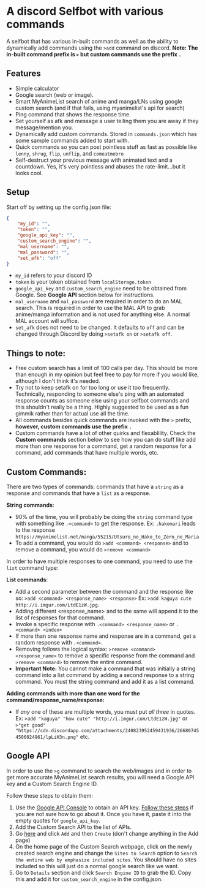 # A discord Selfbot with various commands

A selfbot that has various in-built commands as well as the ability to dynamically add commands using the ``>add`` command on discord. **Note: The in-built command prefix is ``>`` but custom commands use the prefix ``.``**

## Features

- Simple calculator
- Google search (web or image).
- Smart MyAnimeList search of anime and manga/LNs using google custom search (and if that fails, using myanimelist's api for search)
- Ping command that shows the response time.
- Set yourself as afk and message a user telling them you are away if they message/mention you.
- Dynamically add custom commands. Stored in ``commands.json`` which has some sample commands added to start with.
- Quick commands so you can post pointless stuff as fast as possible like ``lenny``, ``shrug``, ``flip``, ``unflip``, and ``comeatmebro``
- Self-destruct your previous message with animated text and a countdown. Yes, it's very pointless and abuses the rate-limit...but it looks cool.

## Setup

Start off by setting up the config.json file:

```json
{
	"my_id": "",
	"token": "",
	"google_api_key": "",
    "custom_search_engine": "",
	"mal_username": "",
    "mal_password": "",
	"set_afk": "off"
}
```

- ``my_id`` refers to your discord ID
- ``token`` is your token obtained from ``localStorage.token``
- ``google_api_key`` and ``custom_search_engine`` need to be obtained from Google. See **Google API** section below for instructions.
- ``mal_username`` and ``mal_password`` are required in order to do an MAL search. This is required in order to use the MAL API to grab anime/manga information and is not used for anything else. A normal MAL account will suffice.
- ``set_afk`` does not need to be changed. It defaults to ``off`` and can be changed through Discord by doing ``>setafk on`` or ``>setafk off``.

## Things to note:
- Free custom search has a limit of 100 calls per day. This should be more than enough in my opinion but feel free to pay for more if you would like, although I don't think it's needed.
- Try not to keep setafk on for too long or use it too frequently. Technically, responding to someone else's ping with an automated response counts as someone else using your selfbot commands and this shouldn't really be a thing. Highly suggested to be used as a fun gimmik rather than for actual use all the time.
- All commands besides quick commands are invoked with the ``>`` prefix, **however, custom commands use the prefix ``.``**
- Custom commands have a lot of other quirks and flexablility. Check the **Custom commands** section below to see how you can do stuff like add more than one response for a command, get a random response for a command, add commands that have multiple words, etc.

## Custom Commands:
There are two types of commands: commands that have a ``string`` as a response and commands that have a ``list`` as a response.

**String commands**:
- 90% of the time, you will probably be doing the ``string`` command type with something like ``.<command>`` to get the response. Ex: ``.hakomari`` leads to the response ``https://myanimelist.net/manga/55215/Utsuro_no_Hako_to_Zero_no_Maria``
- To add a command, you would do ``>add <command> <response>`` and to remove a command, you would do ``>remove <command>``

In order to have multiple responses to one command, you need to use the ``list`` command type:

**List commands**:
- Add a second parameter between the command and the response like so: ``>add <command> <response_name> <response>`` Ex: ``>add kaguya cute http://i.imgur.com/LtdE1zW.jpg``.
- Adding different <response_name> and <response> to the same <command> will append it to the list of responses for that command.
- Invoke a specific response with ``.<command> <response_name>`` or ``.<command> <index>``
- If more than one response name and response are in a command, get a random response with ``.<command>``.
- Removing follows the logical syntax: ``>remove <command> <response_name>`` to remove a specific response from the command and ``>remove <command>`` to remove the entire command.
- **Important Note:** You cannot make a command that was initially a string command into a list command by adding a second response to a string command. You must the string command and add it as a list command.

**Adding commands with more than one word for the command/response_name/response:**
- If *any* one of these are multiple words, you must put *all three* in quotes. Ex: ``>add "kaguya" "how cute" "http://i.imgur.com/LtdE1zW.jpg"`` or ``>"get good" "https://cdn.discordapp.com/attachments/240823952459431936/266807454506024961/lpLiH3n.png"`` etc.


## Google API

In order to use the ``>g`` command to search the web/images and in order to get more accurate MyAnimeList search results, you will need a Google API key and a Custom Search Engine ID.

Follow these steps to obtain them:

1. Use the [Google API Console](https://console.developers.google.com/) to obtain an API key. [Follow these steps](https://developers.google.com/maps/documentation/android-api/signup) if you are not sure how to go about it. Once you have it, paste it into the empty quotes for ``google_api_key``.
2. Add the Custom Search API to the list of APIs.
3. Go [here](https://cse.google.com/cse/all) and click ``Add`` and then ``Create`` (don't change anything in the Add page)
4. On the home page of the Custom Search webpage, click on the newly created search engine and change the ``Sites to Search`` option to ``Search the entire web by emphasize included sites``. You should have no sites included so this will just do a normal google search like we want.
5. Go to ``Details`` section and click ``Search Engine ID`` to grab the ID. Copy this and add it for ``custom_search_engine`` in the config.json.